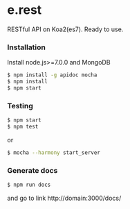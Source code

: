 # e.rest
RESTful API on Koa2(es7). Ready to use.

### Installation
Install node.js>=7.0.0 and MongoDB
~~~sh
$ npm install -g apidoc mocha
$ npm install
$ npm start
~~~

### Testing
~~~sh
$ npm start
$ npm test
~~~

or 

~~~sh
$ mocha --harmony start_server
~~~

### Generate docs
~~~sh
$ npm run docs
~~~
and go to link http://domain:3000/docs/